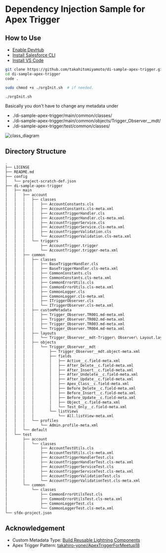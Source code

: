 # Dependency Injection Sample for Apex Trigger

## How to Use
- [Enable DevHub](https://developer.salesforce.com/docs/atlas.ja-jp.sfdx_setup.meta/sfdx_setup/sfdx_setup_enable_devhub.htm)
- [Install Salesforce CLI](https://developer.salesforce.com/docs/atlas.ja-jp.sfdx_setup.meta/sfdx_setup/sfdx_setup_install_cli.htm#sfdx_setup_install_cli)
- [Install VS Code](https://developer.salesforce.com/ja/tools/extension_vscode)

```bash
git clone https://github.com/takahitomiyamoto/di-sample-apex-trigger.git
cd di-sample-apex-trigger
code .

sudo chmod +x ./orgInit.sh  # if needed.

./orgInit.sh
```

Basically you don't have to change any metadata under
  - ./di-sample-apex-trigger/main/common/classes/
  - ./di-sample-apex-trigger/main/common/objects/Trigger_Observer__mdt/
  - ./di-sample-apex-trigger/test/common/classes/

![class_diagram](https://github.com/takahitomiyamoto/di-sample-apex-trigger/tree/master/out/class_diagram.png)

## Directory Structure
```bash
.
├── LICENSE
├── README.md
├── config
│   └── project-scratch-def.json
├── di-sample-apex-trigger
│   ├── main
│   │   ├── account
│   │   │   ├── classes
│   │   │   │   ├── AccountConstants.cls
│   │   │   │   ├── AccountConstants.cls-meta.xml
│   │   │   │   ├── AccountTriggerHandler.cls
│   │   │   │   ├── AccountTriggerHandler.cls-meta.xml
│   │   │   │   ├── AccountTriggerService.cls
│   │   │   │   ├── AccountTriggerService.cls-meta.xml
│   │   │   │   ├── AccountTriggerValidation.cls
│   │   │   │   └── AccountTriggerValidation.cls-meta.xml
│   │   │   └── triggers
│   │   │       ├── AccountTrigger.trigger
│   │   │       └── AccountTrigger.trigger-meta.xml
│   │   ├── common
│   │   │   ├── classes
│   │   │   │   ├── BaseTriggerHandler.cls
│   │   │   │   ├── BaseTriggerHandler.cls-meta.xml
│   │   │   │   ├── CommonConstants.cls
│   │   │   │   ├── CommonConstants.cls-meta.xml
│   │   │   │   ├── CommonErrorUtils.cls
│   │   │   │   ├── CommonErrorUtils.cls-meta.xml
│   │   │   │   ├── CommonLogger.cls
│   │   │   │   ├── CommonLogger.cls-meta.xml
│   │   │   │   ├── ITriggerObserver.cls
│   │   │   │   └── ITriggerObserver.cls-meta.xml
│   │   │   ├── customMetadata
│   │   │   │   ├── Trigger_Observer.TR001.md-meta.xml
│   │   │   │   ├── Trigger_Observer.TR002.md-meta.xml
│   │   │   │   ├── Trigger_Observer.TR003.md-meta.xml
│   │   │   │   └── Trigger_Observer.TR004.md-meta.xml
│   │   │   ├── layouts
│   │   │   │   └── Trigger_Observer__mdt-Trigger\ Observer\ Layout.layout-meta.xml
│   │   │   ├── objects
│   │   │   │   └── Trigger_Observer__mdt
│   │   │   │       ├── Trigger_Observer__mdt.object-meta.xml
│   │   │   │       ├── fields
│   │   │   │       │   ├── Active__c.field-meta.xml
│   │   │   │       │   ├── After_Delete__c.field-meta.xml
│   │   │   │       │   ├── After_Insert__c.field-meta.xml
│   │   │   │       │   ├── After_Undelete__c.field-meta.xml
│   │   │   │       │   ├── After_Update__c.field-meta.xml
│   │   │   │       │   ├── Apex_Class__c.field-meta.xml
│   │   │   │       │   ├── Before_Delete__c.field-meta.xml
│   │   │   │       │   ├── Before_Insert__c.field-meta.xml
│   │   │   │       │   ├── Before_Update__c.field-meta.xml
│   │   │   │       │   ├── Object__c.field-meta.xml
│   │   │   │       │   └── Test_Only__c.field-meta.xml
│   │   │   │       └── listViews
│   │   │   │           └── All.listView-meta.xml
│   │   │   └── profiles
│   │   │       └── Admin.profile-meta.xml
│   │   └── default
│   └── test
│       ├── account
│       │   └── classes
│       │       ├── AccountTestUtils.cls
│       │       ├── AccountTestUtils.cls-meta.xml
│       │       ├── AccountTriggerHandlerTest.cls
│       │       ├── AccountTriggerHandlerTest.cls-meta.xml
│       │       ├── AccountTriggerServiceTest.cls
│       │       ├── AccountTriggerServiceTest.cls-meta.xml
│       │       ├── AccountTriggerValidationTest.cls
│       │       └── AccountTriggerValidationTest.cls-meta.xml
│       └── common
│           └── classes
│               ├── CommonErrorUtilsTest.cls
│               ├── CommonErrorUtilsTest.cls-meta.xml
│               ├── CommonLoggerTest.cls
│               └── CommonLoggerTest.cls-meta.xml
└── sfdx-project.json
```

## Acknowledgement
- Custom Metadata Type: [Build Reusable Lightning Components](https://trailhead.salesforce.com/content/learn/projects/build-reusable-lightning-components)
- Apex Trigger Pattern: [takahiro-yonei/ApexTriggerForMeetup18](https://github.com/takahiro-yonei/ApexTriggerForMeetup18)
